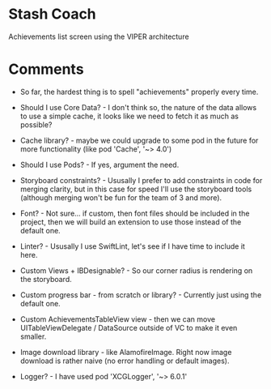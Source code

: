 # Stash Coach

Achievements list screen using the VIPER architecture

# Comments

- So far, the hardest thing is to spell "achievements" properly every time.

- Should I use Core Data? - I don't think so, the nature of the data allows to use a simple cache, it looks like we need to fetch it as much as possible?

- Cache library? - maybe we could upgrade to some pod in the future for more functionality (like pod 'Cache', '~> 4.0')

- Should I use Pods? - If yes, argument the need.

- Storyboard constraints? - Ususally I prefer to add constraints in code for merging clarity, but in this case for speed I'll use the storyboard tools (although merging won't be fun for the team of 3 and more).

- Font? - Not sure... if custom, then font files should be included in the project, then we will build an extension to use those instead of the default one.

- Linter? - Ususally I use SwiftLint, let's see if I have time to include it here.

- Custom Views + IBDesignable? - So our corner radius is rendering on the storyboard.

- Custom progress bar - from scratch or library? - Currently just using the default one.

- Custom AchievementsTableView view - then we can move UITableViewDelegate / DataSource outside of VC to make it even smaller.

- Image download library - like AlamofireImage. Right now image download is rather naive (no error handling or default images).

- Logger? - I have used  pod 'XCGLogger', '~> 6.0.1'
